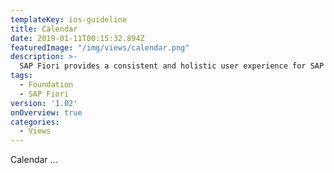 ```yaml
---
templateKey: ios-guideline
title: Calendar
date: 2019-01-11T00:15:32.894Z
featuredImage: "/img/views/calendar.png"
description: >-
  SAP Fiori provides a consistent and holistic user experience for SAP software. By creating visually pleasing designs with a strong focus on ease of use, the experience is intuitive and simple, across all devices. With effortless interaction patterns, the SAP Fiori UX is designed for a powerful impact across your enterprise.
tags:
  - Foundation
  - SAP Fiori
version: '1.02'
onOverview: true
categories:
  - Views
---
```





Calendar ...
